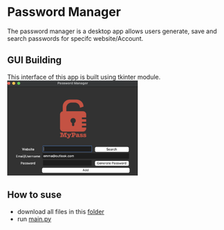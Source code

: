# Password Manager
The password manager is a desktop app allows users generate, save and search passwords for specifc website/Account.

## GUI Building
This interface of this app is built using tkinter module.  
<img src="../../Interface/password-manager.png" width="60%" height="60%">
## How to suse
- download all files in this [folder](https://github.com/byJingL/100-Days-of-Python/tree/main/Intermediate/day30_PasswaorManagerAdvanced)
- run [main.py](https://github.com/byJingL/100-Days-of-Python/blob/main/Intermediate/day30_PasswaorManagerAdvanced/main.py)
